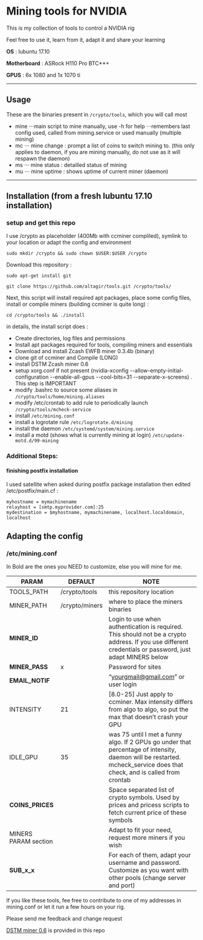 # Mining tools for NVIDIA

This is my collection of tools to control a NVIDIA rig

Feel free to use it, learn from it, adapt it and share your learning

**OS** : lubuntu 17.10

**Motherboard** : ASRock H110 Pro BTC**+

**GPUS** : 6x 1080 and 1x 1070 ti


***
## Usage

These are the binaries present in ```/crypto/tools```, which you will call most

* mine
⋅⋅⋅main script to mine manually, use -h for help
⋅⋅⋅remembers last config used, called from mining.service or used manually (multiple mining)
* mc
⋅⋅⋅ mine change : prompt a list of coins to switch mining to. (this only applies to daemon, if you are mining manually, do not use as it will respawn the daemon)
* ms
⋅⋅⋅ mine status : detailled status of mining
* mu
⋅⋅⋅ mine uptime : shows uptime of current miner (daemon)




***
## Installation (from a fresh lubuntu 17.10 installation)

### setup and get this repo
I use /crypto as placeholder (400Mb with ccminer compliled), symlink to your location or adapt the config and environment

```
sudo mkdir /crypto && sudo chown $USER:$USER /crypto
```

Download this repository :

```
sudo apt-get install git

git clone https://github.com/altagir/tools.git /crypto/tools/
```

Next, this script will install required apt packages, place some config files, install or compile miners (building ccminer is quite long) :

```
cd /crypto/tools && ./install
```

in details, the install script does :
* Create directories, log files and permissions
* Install apt packages required for tools, compiling miners and essentials
* Download and install Zcash EWFB miner 0.3.4b (binary)
* clone git of ccminer and Compile (LONG)
* install DSTM Zcash miner 0.6
* setup xorg.conf if not present (nvidia-xconfig --allow-empty-initial-configuration --enable-all-gpus --cool-bits=31 --separate-x-screens) . This step is IMPORTANT
* modify .bashrc to source some aliases in ```/crypto/tools/home/mining.aliases```
* modify /etc/crontab to add rule to periodically launch ```/crypto/tools/mcheck-service```
* install ```/etc/mining.conf```
* install a logrotate rule  ```/etc/logrotate.d/mining```
* install the daemon ```/etc/systemd/system/mining.service```
* install a motd (shows what is currently mining at login) ```/etc/update-motd.d/99-mining```





### Additional Steps:

#### finishing postfix installation

I used satellite when asked during postfix package installation then edited /etc/postfix/main.cf :

```
myhostname = mymachinename
relayhost = [smtp.myprovider.com]:25
mydestination = $myhostname, mymachinename, localhost.localdomain, localhost
```

## Adapting the config

### /etc/mining.conf

In Bold are the ones you NEED to customize, else you will mine for me. 

PARAM | DEFAULT | NOTE
---   | ---     | ---
TOOLS_PATH | /crypto/tools | this repository location
MINER_PATH | /crypto/miners | where to place the miners binaries
**MINER_ID**   |  | Login to use when authentication is required. This should not be a crypto address. If you use different credentials or password, just adapt MINERS below
**MINER_PASS** | x | Password for sites
**EMAIL_NOTIF** | | “yourgmail@gmail.com” or user login
INTENSITY | 21 | [8.0-25] Just apply to ccminer. Max intensity differs from algo to algo, so put the max that doesn’t crash your GPU
IDLE_GPU  | 35 | was 75 until I met a funny algo. If 2 GPUs go under that percentage of intensity, daemon will be restarted. mcheck_service does that check, and is called from crontab
**COINS_PRICES** | | Space separated list of crypto symbols. Used by prices and pricess scripts to fetch current price of these symbols
MINERS PARAM section | | Adapt to fit your need, request more miners if you wish
**SUB_x_x** | | For each of them, adapt your username and password. Customize as you want with other pools (change server and port)



If you like these tools, fee free to contribute to one of my addresses in mining.conf or let it run a few hours on your rig.

Please send me feedback and change request



[DSTM miner 0.6](https://bitcointalk.org/index.php?topic=2021765.0) is provided in this repo
